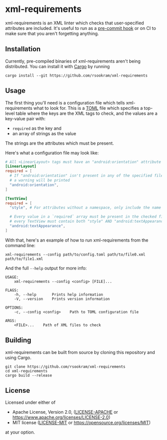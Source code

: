 # xml-requirements

xml-requirements is an XML linter which checks that user-specified attributes
are included. It's useful to run as a [pre-commit hook](pre-commit) or on CI to
make sure that you aren't forgetting anything.

## Installation

Currently, pre-compiled binaries of xml-requirements aren't being distributed.
You can install it with
[Cargo](https://doc.rust-lang.org/cargo/getting-started/installation.html) by
running

```
cargo install --git https://github.com/rsookram/xml-requirements
```

## Usage

The first thing you'll need is a configuration file which tells
xml-requirements what to look for. This is a
[TOML](https://github.com/toml-lang/toml) file which specifies a top-level
table where the keys are the XML tags to check, and the values are a key-value
pair with:

  - `required` as the key and
  - an array of strings as the value

The strings are the attributes which must be present.

Here's what a configuration file may look like:

```toml
# All <LinearLayout> tags must have an "android:orientation" attribute
[LinearLayout]
required = [
  # If "android:orientation" isn't present in any of the specified files, then
  # a warning will be printed
  "android:orientation",
]

[TextView]
required = [
  "style", # For attributes without a namespace, only include the name

  # Every value in a `required` array must be present in the checked files. So
  # every TextView must contain both "style" AND "android:textAppearance".
  "android:textAppearance",
]
```

With that, here's an example of how to run xml-requirements from the command
line:

```shell
xml-requirements --config path/to/config.toml path/to/file0.xml path/to/file1.xml
```

And the full `--help` output for more info:

```
USAGE:
    xml-requirements --config <config> [FILE]...

FLAGS:
    -h, --help       Prints help information
    -V, --version    Prints version information

OPTIONS:
    -c, --config <config>    Path to TOML configuration file

ARGS:
    <FILE>...    Path of XML files to check
```

## Building

xml-requirements can be built from source by cloning this repository and using
Cargo.

```
git clone https://github.com/rsookram/xml-requirements
cd xml-requirements
cargo build --release
```

## License

Licensed under either of

 * Apache License, Version 2.0, ([LICENSE-APACHE](LICENSE-APACHE) or
   https://www.apache.org/licenses/LICENSE-2.0)
 * MIT license ([LICENSE-MIT](LICENSE-MIT) or
   https://opensource.org/licenses/MIT)

at your option.
